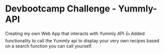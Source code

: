 Devbootcamp Challenge - Yummly-API
==========

Creating my own Web App that interacts with Yummly API
:+1:  Added functionality to call the Yummly api to display your very own recipes based on a search function you can call yourself.

